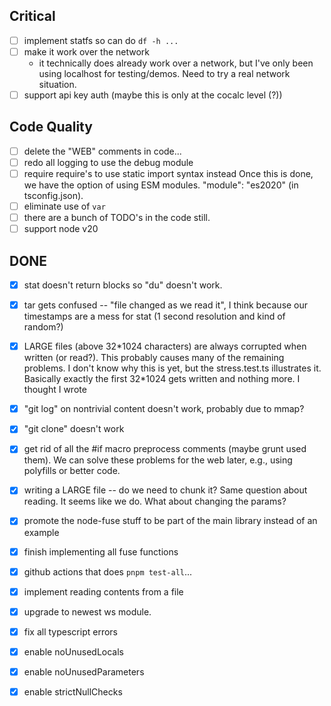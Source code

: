 ## Critical

- [ ] implement statfs so can do `df -h ...` 
- [ ] make it work over the network
  - it technically does already work over a network, but I've only been using localhost for testing/demos.  Need to try a real network situation.
- [ ] support api key auth (maybe this is only at the cocalc level (?))

## Code Quality

- [ ] delete the "WEB" comments in code...
- [ ] redo all logging to use the debug module
- [ ] require require's to use static import syntax instead
      Once this is done, we have the option of using ESM modules.
      "module": "es2020" \(in tsconfig.json\).
- [ ] eliminate use of `var`
- [ ] there are a bunch of TODO's in the code still.
- [ ] support node v20

## DONE

- [x] stat doesn't return blocks so "du" doesn't work.
- [x] tar gets confused \-\- "file changed as we read it", I think because our timestamps are a mess for stat \(1 second resolution and kind of random?\)
- [x] LARGE files \(above 32\*1024 characters\) are always corrupted when written \(or read?\). This probably causes many of the remaining problems. I don't know why this is yet, but the stress.test.ts illustrates it. Basically exactly the first 32\*1024 gets written and nothing more. I thought I wrote
- [x] "git log" on nontrivial content doesn't work, probably due to mmap?
- [x] "git clone" doesn't work
- [x] get rid of all the #if macro preprocess comments \(maybe grunt used them\). We can solve these problems for the web later, e.g., using polyfills or better code.
- [x] writing a LARGE file \-\- do we need to chunk it? Same question about reading. It seems like we do. What about changing the params?
- [x] promote the node\-fuse stuff to be part of the main library instead of an example
- [x] finish implementing all fuse functions
- [x] github actions that does `pnpm test-all`...
- [x] implement reading contents from a file
- [x] upgrade to newest ws module.
- [x] fix all typescript errors
- [x] enable noUnusedLocals
- [x] enable noUnusedParameters
- [x] enable strictNullChecks

